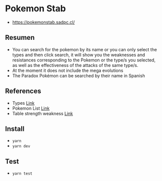 # Pokemon Stab
- https://pokemonstab.sadpc.cl/

## Resumen
- You can search for the pokemon by its name or you can only select the types and then click search, it will show you the weaknesses and resistances corresponding to the Pokemon or the type/s you selected, as well as the effectiveness of the attacks of the same type/s.
- At the moment it does not include the mega evolutions
- The Paradox Pokémon can be searched by their name in Spanish

## References
- Types [Link](https://pokemon.fandom.com/wiki/Types)
- Pokemon List [Link](https://bulbapedia.bulbagarden.net/wiki/List_of_Pok%C3%A9mon_by_National_Pok%C3%A9dex_number)
- Table strength weakness [Link](https://flourish.studio/images/blog/pogo-type-table.jpg)

## Install
- `yarn`
- `yarn dev`

## Test
- `yarn test`